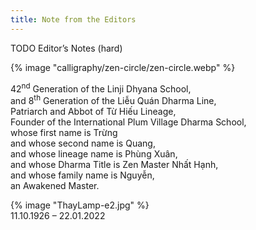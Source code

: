 ```yaml
---
title: Note from the Editors
---
```



<p>TODO Editor’s Notes (hard)</p>


<div id="zen-circle-page">
    {% image "calligraphy/zen-circle/zen-circle.webp" %}
</div>

<div id="thays-full-title-page">
<p>42<sup>nd</sup> Generation of the Linji Dhyana School,<br/>and 8<sup>th</sup> Generation of the Liễu Quán Dharma Line,<br/>Patriarch and Abbot of Từ Hiếu Lineage,<br/>Founder of the International Plum Village Dharma School,<br/>whose first name is Trừng<br/> and whose second name is Quang,<br/>and whose lineage name is Phùng Xuân,<br/>and whose Dharma Title is Zen Master Nhất Hạnh,<br/>and whose family name is Nguyễn,<br/>an Awakened Master.</p>
</div>

<div id="thays-portrait-page">
    {% image "ThayLamp-e2.jpg" %}
    <div>11.10.1926 – 22.01.2022</div>
</div>
